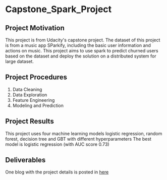 # Capstone_Spark_Project

## Project Motivation

This project is from Udacity's capstone project. The dataset of this project is from a music app SParkify, including the basic 
user information and actions on music.  This project aims to use spark to predict churned users based on the dataset and deploy the solution on a distributed system for large dataset.

## Project Procedures

1. Data Cleaning
2. Data Exploration
3. Feature Engineering
4. Modeling and Prediction

## Project Results

This project uses four machine learning models logistic regression, random forest, decision tree and GBT with different hyperparameters The best model is logistic regression (with AUC score 0.73)

## Deliverables

One blog with the project details is posted in [here](https://medium.com/@shawnli_74162/prediction-of-churned-users-for-sparkify-by-spark-1fdc5a51b1c4)
